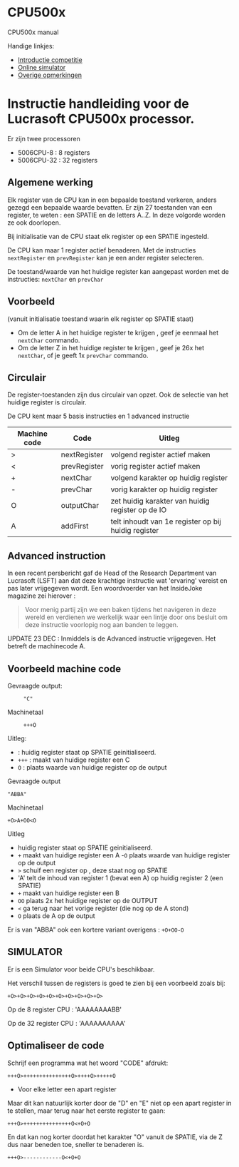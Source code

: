 # CPU500x
CPU500x manual

Handige linkjes:

* [Introductie competitie](https://github.com/Lucrasoft/CPU500x/blob/master/INTRO.md)
* [Online simulator](http://lucrasoft.github.io/CPU500x/)
* [Overige opmerkingen](https://github.com/Lucrasoft/CPU500x/blob/master/OVERIGE.md)



Instructie handleiding voor de Lucrasoft CPU500x processor.
===========================================================

Er zijn twee processoren
* 5006CPU-8  : 8 registers 
* 5006CPU-32 : 32 registers

Algemene werking
----------------

Elk register van de CPU kan in een bepaalde toestand verkeren, anders gezegd een bepaalde waarde bevatten. Er zijn 27 toestanden van een register, te weten : een SPATIE en de letters A..Z. 
In deze volgorde worden ze ook doorlopen.

Bij initialisatie van de CPU staat elk register op een SPATIE ingesteld.

De CPU kan maar 1 register actief benaderen.
Met de instructies `nextRegister` en `prevRegister` kan je een ander register selecteren.

De toestand/waarde van het huidige register kan aangepast worden met de instructies: `nextChar` en `prevChar`

Voorbeeld
---------

(vanuit initialisatie toestand waarin elk register op SPATIE staat) 

* Om de letter A in het huidige register te krijgen , geef je eenmaal het `nextChar` commando.
* Om de letter Z in het huidige register te krijgen , geef je 26x het `nextChar`, of je geeft 1x `prevChar` commando.

Circulair
---------

De register-toestanden zijn dus circulair van opzet. Ook de selectie van het huidige register is circulair.


De CPU kent maar 5 basis instructies en 1 advanced instructie

| Machine code | Code         | Uitleg
|--------------|--------------|--------------------
| >            | nextRegister | volgend register actief maken
| < 	         | prevRegister | vorig register actief maken
| +            | nextChar     | volgend karakter op huidig register
| -            | prevChar     | vorig karakter op huidig register 
| O            | outputChar   | zet huidig karakter van huidig register op de IO
| A            | addFirst     | telt inhoudt van 1e register op bij huidig register

Advanced instruction
--------------------

In een recent persbericht gaf de Head of the Research Department van Lucrasoft (LSFT) aan dat deze krachtige instructie wat 'ervaring' vereist en pas later vrijgegeven wordt. Een woordvoerder van het InsideJoke magazine zei hierover :

> Voor menig partij zijn we een baken tijdens het navigeren in deze wereld en verdienen we werkelijk waar een lintje door ons besluit om deze instructie voorlopig nog aan banden te leggen.

UPDATE 23 DEC : Inmiddels is de Advanced instructie vrijgegeven. Het betreft de machinecode A. 


Voorbeeld machine code
----------------------

Gevraagde output:
```
     "C"
```

Machinetaal      
```
     +++O
```

Uitleg:

-    : huidig register staat op SPATIE geinitialiseerd.
- `+++` : maakt van huidige register een C
- `O`   : plaats waarde van huidige register op de output

		   
Gevraagde output 
```
"ABBA"
```
Machinetaal     
```
+O>A+OO<O
```

Uitleg

- huidig register staat op SPATIE geinitialiseerd.
- `+` maakt van huidige register een A
-`O` plaats waarde van huidige register op de output
- `>` schuif een register op , deze staat nog op SPATIE
- 'A' telt de inhoud van register 1 (bevat een A) op huidig register 2 (een SPATIE)
- `+` maakt van huidige register een B 
- `OO` plaats 2x het huidige register op de OUTPUT
- `<` ga terug naar het vorige register (die nog op de A stond)
- `O` plaats de A op de output

Er is van "ABBA" ook een kortere variant overigens : `+O+OO-O`



SIMULATOR
---------
Er is een Simulator voor beide CPU's beschikbaar.

Het verschil tussen de registers is goed te zien bij een voorbeeld zoals bij:

`+O>+O>+O>+O>+O>+O>+O>+O>+O>+O>`

Op de 8 register CPU  : 'AAAAAAAABB'

Op de 32 register CPU : 'AAAAAAAAAA'


Optimaliseer de code
--------------------

Schrijf een programma wat het woord "CODE" afdrukt:

`+++O>+++++++++++++++O>++++O>+++++O`

- Voor elke letter een apart register

Maar dit kan natuurlijk korter door de "D" en "E" niet op een apart register in te stellen, 
maar terug naar het eerste register te gaan:

`+++O>+++++++++++++++O<+O+O`

En dat kan nog korter doordat het karakter "O" vanuit de SPATIE, via de Z dus naar beneden toe, sneller te benaderen is.

`+++O>------------O<+O+O`


